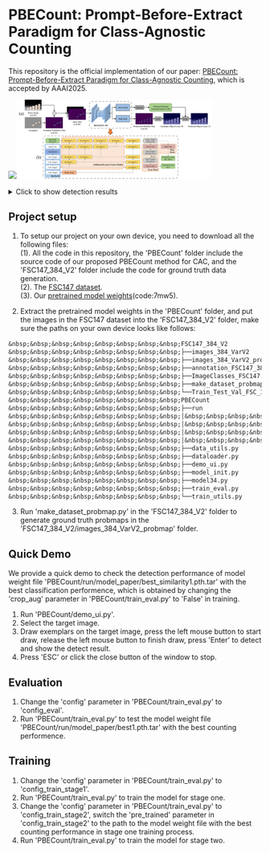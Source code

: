 # PBECount: Prompt-Before-Extract Paradigm for Class-Agnostic Counting
This repository is the official implementation of our paper: [PBECount: Prompt-Before-Extract Paradigm for Class-Agnostic Counting](https://temp), which is accepted by AAAI2025.

<img src="https://github.com/volcanoYcc/PBECount/raw/master/README_images/1.png" width="390px" /><img src="https://github.com/volcanoYcc/PBECount/raw/master/README_images/2.png" width="390px" />  
<details>
<summary>Click to show detection results</summary>
<img src="https://github.com/volcanoYcc/PBECount/raw/master/README_images/3.png" width="750px" />
</details>

## Project setup
1. To setup our project on your own device, you need to download all the following files:  
(1). All the code in this repository, the 'PBECount' folder include the source code of our proposed PBECount method for CAC, and the 'FSC147_384_V2' folder include the code for ground truth data generation.  
(2). The [FSC147 dataset](https://github.com/cvlab-stonybrook/LearningToCountEverything).  
(3). Our [pretrained model weights](https://pan.baidu.com/s/1mzpNd8hXpy6xrg0XBMYROg)(code:7mw5).

2. Extract the pretrained model weights in the 'PBECount' folder, and put the images in the FSC147 dataset into the 'FSC147_384_V2' folder, make sure the paths on your own device looks like follows:
```
&nbsp;&nbsp;&nbsp;&nbsp;&nbsp;&nbsp;&nbsp;&nbsp;FSC147_384_V2  
&nbsp;&nbsp;&nbsp;&nbsp;&nbsp;&nbsp;&nbsp;&nbsp;├──images_384_VarV2  
&nbsp;&nbsp;&nbsp;&nbsp;&nbsp;&nbsp;&nbsp;&nbsp;├──images_384_VarV2_probmap  
&nbsp;&nbsp;&nbsp;&nbsp;&nbsp;&nbsp;&nbsp;&nbsp;├──annotation_FSC147_384.json  
&nbsp;&nbsp;&nbsp;&nbsp;&nbsp;&nbsp;&nbsp;&nbsp;├──ImageClasses_FSC147.txt  
&nbsp;&nbsp;&nbsp;&nbsp;&nbsp;&nbsp;&nbsp;&nbsp;├──make_dataset_probmap.py  
&nbsp;&nbsp;&nbsp;&nbsp;&nbsp;&nbsp;&nbsp;&nbsp;└──Train_Test_Val_FSC_147.json  
&nbsp;&nbsp;&nbsp;&nbsp;&nbsp;&nbsp;&nbsp;&nbsp;PBECount  
&nbsp;&nbsp;&nbsp;&nbsp;&nbsp;&nbsp;&nbsp;&nbsp;├──run  
&nbsp;&nbsp;&nbsp;&nbsp;&nbsp;&nbsp;&nbsp;&nbsp;│&nbsp;&nbsp;&nbsp;&nbsp;├──model_paper  
&nbsp;&nbsp;&nbsp;&nbsp;&nbsp;&nbsp;&nbsp;&nbsp;│&nbsp;&nbsp;&nbsp;&nbsp;│&nbsp;&nbsp;&nbsp;&nbsp;├──best_similarity1.pth.tar  
&nbsp;&nbsp;&nbsp;&nbsp;&nbsp;&nbsp;&nbsp;&nbsp;│&nbsp;&nbsp;&nbsp;&nbsp;│&nbsp;&nbsp;&nbsp;&nbsp;└──best1.pth.tar  
&nbsp;&nbsp;&nbsp;&nbsp;&nbsp;&nbsp;&nbsp;&nbsp;│&nbsp;&nbsp;&nbsp;&nbsp;└──train  
&nbsp;&nbsp;&nbsp;&nbsp;&nbsp;&nbsp;&nbsp;&nbsp;├──data_utils.py  
&nbsp;&nbsp;&nbsp;&nbsp;&nbsp;&nbsp;&nbsp;&nbsp;├──dataloader.py  
&nbsp;&nbsp;&nbsp;&nbsp;&nbsp;&nbsp;&nbsp;&nbsp;├──demo_ui.py  
&nbsp;&nbsp;&nbsp;&nbsp;&nbsp;&nbsp;&nbsp;&nbsp;├──model_init.py  
&nbsp;&nbsp;&nbsp;&nbsp;&nbsp;&nbsp;&nbsp;&nbsp;├──model34.py  
&nbsp;&nbsp;&nbsp;&nbsp;&nbsp;&nbsp;&nbsp;&nbsp;├──train_eval.py  
&nbsp;&nbsp;&nbsp;&nbsp;&nbsp;&nbsp;&nbsp;&nbsp;└──train_utils.py  
```
3. Run 'make_dataset_probmap.py' in the 'FSC147_384_V2' folder to generate ground truth probmaps in the 'FSC147_384_V2/images_384_VarV2_probmap' folder.

## Quick Demo
We provide a quick demo to check the detection performance of model weight file 'PBECount/run/model_paper/best_similarity1.pth.tar' with the best classification performence, which is obtained by changing the 'crop_aug' parameter in 'PBECount/train_eval.py' to 'False' in training.
1. Run 'PBECount/demo_ui.py'.
2. Select the target image.
3. Draw exemplars on the target image, press the left mouse button to start draw, release the left mouse button to finish draw, press 'Enter' to detect and show the detect result.
4. Press 'ESC' or click the close button of the window to stop.

## Evaluation
1. Change the 'config' parameter in 'PBECount/train_eval.py' to 'config_eval'.
2. Run 'PBECount/train_eval.py' to test the model weight file 'PBECount/run/model_paper/best1.pth.tar' with the best counting performence.

## Training
1. Change the 'config' parameter in 'PBECount/train_eval.py' to 'config_train_stage1'.
2. Run 'PBECount/train_eval.py' to train the model for stage one.
3. Change the 'config' parameter in 'PBECount/train_eval.py' to 'config_train_stage2', switch the 'pre_trained' parameter in 'config_train_stage2' to the path to the model weight file with the best counting performance in stage one training process.
4. Run 'PBECount/train_eval.py' to train the model for stage two.

